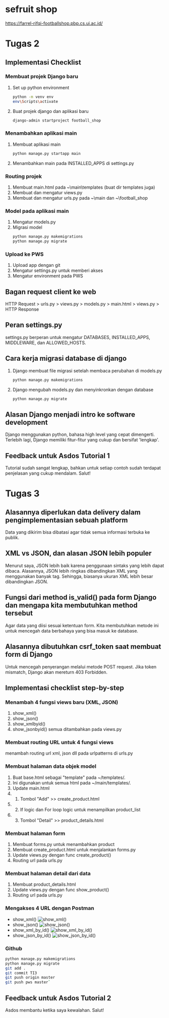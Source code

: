 # sefruit shop
https://farrel-rifqi-footballshop.pbp.cs.ui.ac.id/

# Tugas 2
## Implementasi Checklist
### Membuat projek Django baru
1. Set up python environment
   ```bash
   python -m venv env
   env\Scripts\activate
2. Buat projek django dan aplikasi baru
   ```bash
   django-admin startproject football_shop
### Menambahkan aplikasi main
1. Membuat aplikasi main
   ```bash
   python manage.py startapp main
2. Menambahkan main pada INSTALLED_APPS di settings.py
### Routing projek
1. Membuat main.html pada ~\main\templates (buat dir templates juga)
2. Membuat dan mengatur views.py
3. Membuat dan mengatur urls.py pada ~\main dan ~\football_shop
### Model pada aplikasi main
1. Mengatur models.py
2. Migrasi model
   ```bash
   python manage.py makemigrations
   python manage.py migrate
### Upload ke PWS
1. Upload app dengan git
2. Mengatur settings.py untuk memberi akses
3. Mengatur environment pada PWS

## Bagan request client ke web
HTTP Request > urls.py > views.py > models.py > main.html > views.py > HTTP Response

## Peran settings.py
settings.py berperan untuk mengatur DATABASES, INSTALLED_APPS, MIDDLEWARE, dan ALLOWED_HOSTS.

## Cara kerja migrasi database di django
1. Django membuat file migrasi setelah membaca perubahan di models.py
   ```bash
   python manage.py makemigrations
2. Django mengubah models.py dan menyinkronkan dengan database
   ```bash
   python manage.py migrate

## Alasan Django menjadi intro ke software development
Django menggunakan python, bahasa high level yang cepat dimengerti. Terlebih lagi, Django memiliki fitur-fitur yang cukup dan bersifat 'lengkap'.

## Feedback untuk Asdos Tutorial 1
Tutorial sudah sangat lengkap, bahkan untuk setiap contoh sudah terdapat penjelasan yang cukup mendalam. Salut!

# Tugas 3
## Alasannya diperlukan data delivery dalam pengimplementasian sebuah platform
Data yang dikirim bisa dibatasi agar tidak semua informasi terbuka ke publik.
## XML vs JSON, dan alasan JSON lebih populer
Menurut saya, JSON lebih baik karena penggunaan sintaks yang lebih dapat dibaca. 
Alasannya, JSON lebih ringkas dibandingkan XML yang menggunakan banyak tag. Sehingga, biasanya ukuran XML lebih besar dibandingkan JSON. 
## Fungsi dari method is_valid() pada form Django dan mengapa kita membutuhkan method tersebut
Agar data yang diisi sesuai ketentuan form. Kita membutuhkan metode ini untuk mencegah data berbahaya yang bisa masuk ke database.
## Alasannya dibutuhkan csrf_token saat membuat form di Django
Untuk mencegah penyerangan melalui metode POST request. Jika token mismatch, Django akan mereturn 403 Forbidden.

## Implementasi checklist step-by-step
### Menambah 4 fungsi views baru (XML, JSON)
1. show_xml()
2. show_json()
3. show_xmlbyid()
4. show_jsonbyid()
semua ditambahkan pada views.py
### Membuat routing URL untuk 4 fungsi views
menambah routing url xml, json dll pada urlpatterns di urls.py
### Membuat halaman data objek model
1. Buat base.html sebagai "template" pada ~/templates/. 
2. Ini digunakan untuk semua html pada ~/main/templates/. 
3. Update main.html 
3. 1. Tombol "Add" >> create_product.html
3. 2. If logic dan For loop logic untuk menampilkan product_list
3. 3. Tombol "Detail" >> product_details.html
### Membuat halaman form
1. Membuat forms.py untuk menambahkan product
2. Membuat create_product.html untuk menjalankan forms.py
3. Update views.py dengan func create_product()
4. Routing url pada urls.py
### Membuat halaman detail dari data
1. Membuat product_details.html
2. Update views.py dengan func show_product()
3. Routing url pada urls.py
### Mengakses 4 URL dengan Postman
- show_xml()
![show_xml()](images/ti3_get_xml.png)
- show_json()
![show_json()](images/ti3_get_json.png)
- show_xml_by_id()
![show_xml_by_id()](images/ti3_get_xml_id.png)
- show_json_by_id()
![show_json_by_id()](images/ti3_get_json_id.png)
### Github
```bash
python manage.py makemigrations
python manage.py migrate
git add .
git commit TI3
git push origin master
git push pws master`
```
## Feedback untuk Asdos Tutorial 2
Asdos membantu ketika saya kewalahan. Salut!
